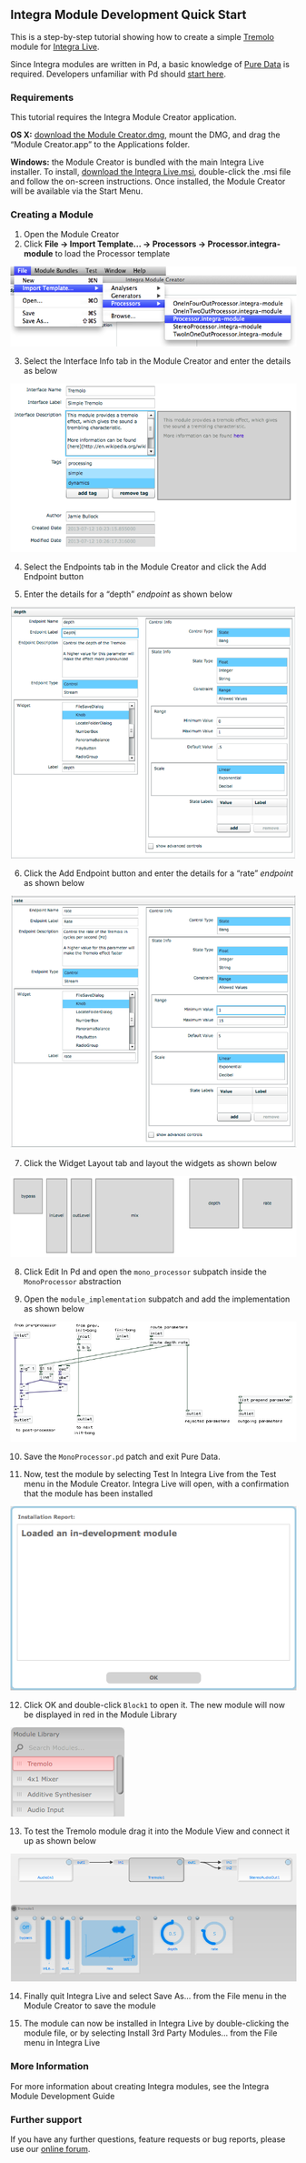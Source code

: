 ## Integra Module Development Quick Start
<!-- This is a tutorial -->

This is a step-by-step tutorial showing how to create a simple [Tremolo](http://en.wikipedia.org/wiki/Tremolo) module for [Integra Live](http://integralive.org). 

Since Integra modules are written in Pd, a basic knowledge of [Pure Data](http://puredata.info) is required. Developers unfamiliar with Pd should [start here](http://puredata.info/docs/StartHere/).

### Requirements

This tutorial requires the Integra Module Creator application.

**OS X:** [download the Module Creator.dmg](http://sourceforge.net/projects/integralive/files/), mount the DMG, and drag the “Module Creator.app” to the Applications folder.

**Windows:** the Module Creator is bundled with the main Integra Live installer. To install, [download the Integra Live.msi](http://sourceforge.net/projects/integralive/files/), double-click the .msi file and follow the on-screen instructions. Once installed, the Module Creator will be available via the Start Menu.

### Creating a Module

1. Open the Module Creator
2. Click **File -> Import Template... -> Processors -> Processor.integra-module** to load the Processor template

 ![](../../page-images/import_processor.png)

3. Select the Interface Info tab in the Module Creator and enter the details as below

 ![](../../page-images/tremolo_info.png)


4. Select the Endpoints tab in the Module Creator and click the Add Endpoint button

5. Enter the details for a “depth” *endpoint* as shown below

  ![](../../page-images/tremolo_depth.png)

6. Click the Add Endpoint button and enter the details for a “rate” *endpoint* as shown below

  ![](../../page-images/tremolo_rate.png)

7. Click the Widget Layout tab and layout the widgets as shown below

  ![](../../page-images/tremolo_layout.png)

8. Click Edit In Pd and open the `mono_processor` subpatch inside the `MonoProcessor` abstraction

9. Open the `module_implementation` subpatch and add the implementation as shown below

  ![](../../page-images/tremolo_implementation.png)

10. Save the `MonoProcessor.pd` patch and exit Pure Data. 

11. Now, test the module by selecting Test In Integra Live from the Test menu in the Module Creator. Integra Live will open, with a confirmation that the module has been installed

  ![](../../page-images/tremolo_install_confirmation.png)

12. Click OK and double-click `Block1` to open it. The new module will now be displayed in red in the Module Library

  ![](../../page-images/tremolo_in_module_library.png)

13. To test the Tremolo module drag it into the Module View and connect it up as shown below

  ![](../../page-images/tremolo_in_module_view.png)

14. Finally quit Integra Live and select Save As... from the File menu in the Module Creator to save the module

15. The module can now be installed in Integra Live by double-clicking the module file, or by selecting Install 3rd Party Modules... from the File menu in Integra Live


### More Information

For more information about creating Integra modules, see the Integra Module Development Guide

### Further support

If you have any further questions, feature requests or bug reports, please use our [online forum](http://integralive.org/forum).

<link rel="stylesheet" type="text/css" href="../../page-images/style.css" media="screen" />

